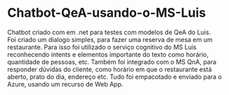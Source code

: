 # Chatbot-QeA-usando-o-MS-Luis
Chatbot criado com em .net  para testes com modelos de QeA do Luis.<br>
Foi criado um dialogo simples, para fazer uma reserva de mesa em um restaurante.
Para isso foi utilizado o serviço cognitivo do MS Luis reconhecendo intents e elementos importante do texto
como horário, quantidade de pessoas, etc.
Também foi integrado com o MS QnA, para responder dúvidas do cliente, como horário em que o restaurante está
aberto, prato do dia, endereço etc. Tudo foi empacotado e enviado para o Azure, usando um recurso de Web App.
